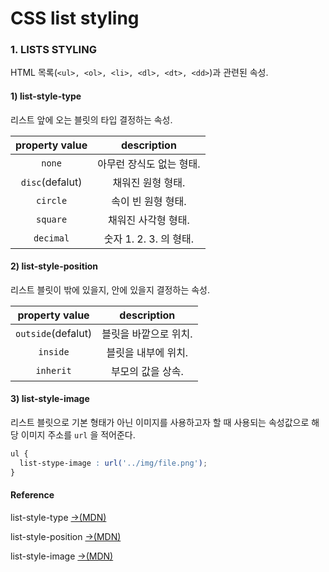 # CSS list styling

### 1. LISTS STYLING

HTML 목록\(`<ul>, <ol>, <li>, <dl>, <dt>, <dd>`\)과 관련된 속성.

#### 1\) list-style-type

리스트 앞에 오는 블릿의 타입 결정하는 속성.

| property value | description |
| :---: | :---: |
| `none` | 아무런 장식도 없는 형태. |
| `disc`\(defalut\) | 채워진 원형 형태. |
| `circle` | 속이 빈 원형 형태. |
| `square` | 채워진 사각형 형태. |
| `decimal` | 숫자 1. 2. 3. 의 형태. |

#### 2\) list-style-position

리스트 블릿이 밖에 있을지, 안에 있을지 결정하는 속성.

| property value | description |
| :---: | :---: |
| `outside`\(defalut\) | 블릿을 바깥으로 위치. |
| `inside` | 블릿을 내부에 위치. |
| `inherit` | 부모의 값을 상속. |

#### 3\) list-style-image

리스트 블릿으로 기본 형태가 아닌 이미지를 사용하고자 할 때 사용되는 속성값으로 해당 이미지 주소를 `url` 을 적어준다.

```css
ul {
  list-stype-image : url('../img/file.png');
}
```

#### Reference

list-style-type [→\(MDN\)](https://developer.mozilla.org/en-US/docs/Web/CSS/list-style-type)

list-style-position [→\(MDN\)](https://developer.mozilla.org/en-US/docs/Web/CSS/list-style-position)

list-style-image [→\(MDN\)](https://developer.mozilla.org/en-US/docs/Web/CSS/list-style-image)



